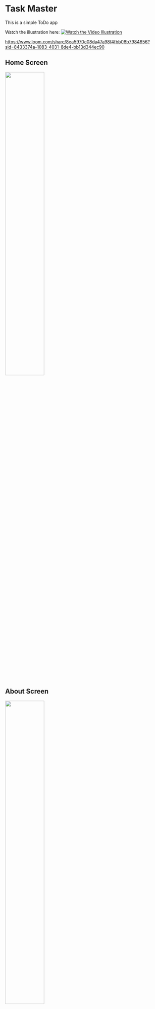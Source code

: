 # Task Master
This is a simple ToDo app

Watch the illustration here:
[![Watch the Video Illustration]()](https://www.loom.com/share/8ea5970c08da47a98f4fbb08b7984856?sid=8433374a-1083-4031-8de4-bb13d344ec90)





https://www.loom.com/share/8ea5970c08da47a98f4fbb08b7984856?sid=8433374a-1083-4031-8de4-bb13d344ec90


## Home Screen
<img src="5.png" width= "50%" height= "auto">

## About Screen

<img src="1.png" width= "50%" height= "auto">

## Drawer

<img src="6.png" width= "50%" height= "auto">

## Search Functionality

<img src="10.png" width= "50%" height= "auto">

## Calender Screen

<img src="3.png" width= "50%" height= "auto">

## Logout Menu

<img src="4.png" width= "50%" height= "auto">

## All Task

<img src="7.png" width= "50%" height= "auto">

## Completed Tasks

<img src="8.png" width= "50%" height= "auto">

## Pending Tasks

<img src="9.png" width= "50%" height= "auto">

## No Task

<img src="11.png" width= "50%" height= "auto">

## Help Screen

<img src="2.png" width= "50%" height= "auto">